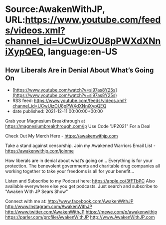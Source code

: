 # Source:AwakenWithJP, URL:https://www.youtube.com/feeds/videos.xml?channel_id=UCwUizOU8pPWXdXNniXypQEQ, language:en-US

## How Liberals Are in Denial About What’s Going On
 - [https://www.youtube.com/watch?v=si97as8Y25s](https://www.youtube.com/watch?v=si97as8Y25s)
 - RSS feed: https://www.youtube.com/feeds/videos.xml?channel_id=UCwUizOU8pPWXdXNniXypQEQ
 - date published: 2021-12-11 00:00:00+00:00

Grab your Magnesium Breakthrough at https://magnesiumbreakthrough.com/jp
Use Code "JP2021" For a Deal

Check Out My Merch Here - https://awakenwithjp.com

Take a stand against censorship. Join my Awakened Warriors Email List - https://awakenwithjp.com/joinme

How liberals are in denial about what’s going on… Everything is for your protection. The benevolent governments and charitable drug companies all working together to take your freedoms is all for your benefit…

Listen and Subscribe to my Podcast here: 
https://apple.co/3fFTbPC
Also available everywhere else you get podcasts. Just search and subscribe to "Awaken With JP Sears Show"

Connect with me at: 
http://www.facebook.com/AwakenWithJP
http://www.Instagram.com/AwakenWithJP
http://www.twitter.com/AwakenWithJP
https://mewe.com/p/awakenwithjp
https://parler.com/profile/AwakenWithJP
http://www.AwakenWithJP.com

